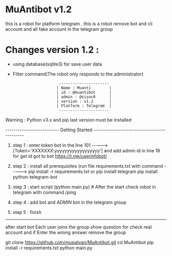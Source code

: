 # MuAntibot v1.2
this is a robot for platform telegram . 
this is a robot remove bot and cli account and all fake account in the telegram group

# Changes version 1.2 :
  - using database(sqlite3) for save user data
  - Filter command(The robot only responds to the administrator)
  
                            ----------------------
                           | Name : Muanti        |
                           | id : @muantibot      |
                           | admin : @sisoc0      |
                           | version : v1.2       |
                           | Platform : Telegram  |
                            ----------------------

Warning : Python v3.x and pip last version must be installed

-------------------------- Getting Started --------------------------------------------

1. step 1 : enter token bot in the line 101 -----> [Token='XXXXXXX:yyyyyyyyyyyyyyyyyy'] and add admin id in line 18 
for get id got to bot https://t.me/userinfobot/
2. step 2 : install all prerequisites (run file requirements.txt with command ----->
pip install -r requirements.txt
or 
pip install telegram
pip install python-telegram-bot

3. step 3 : start script (python main.py) # After the start check robot in telegram with command /ping 
4. step 4 : add bot and *ADMIN* bot in the telegram group

5. step 5 : finish
---------------------------------------------------------------------------------------
after start bot Each user joins the group show question for check real account
and if Enter the wrong answer remove the group


git clone https://github.com/mupalvan/MuAntibot.git
cd MuAntibot
pip install -r requirements.txt
python main.py

